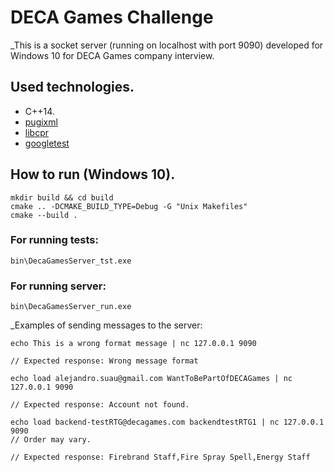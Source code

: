 # DECA Games Challenge

_This is a socket server (running on localhost with port 9090) developed for Windows 10 for DECA Games company interview.

## Used technologies.

* C++14.
* [pugixml](https://github.com/zeux/pugixml)
* [libcpr](https://github.com/libcpr/cpr)
* [googletest](https://github.com/google/googletest)

## How to run (Windows 10).

```
mkdir build && cd build
cmake .. -DCMAKE_BUILD_TYPE=Debug -G "Unix Makefiles"
cmake --build .
```

### For running tests:
```
bin\DecaGamesServer_tst.exe
```

### For running server:
```
bin\DecaGamesServer_run.exe
```
_Examples of sending messages to the server:

```
echo This is a wrong format message | nc 127.0.0.1 9090

// Expected response: Wrong message format
```

```
echo load alejandro.suau@gmail.com WantToBePartOfDECAGames | nc 127.0.0.1 9090

// Expected response: Account not found.
```

```
echo load backend-testRTG@decagames.com backendtestRTG1 | nc 127.0.0.1 9090
// Order may vary.

// Expected response: Firebrand Staff,Fire Spray Spell,Energy Staff
```